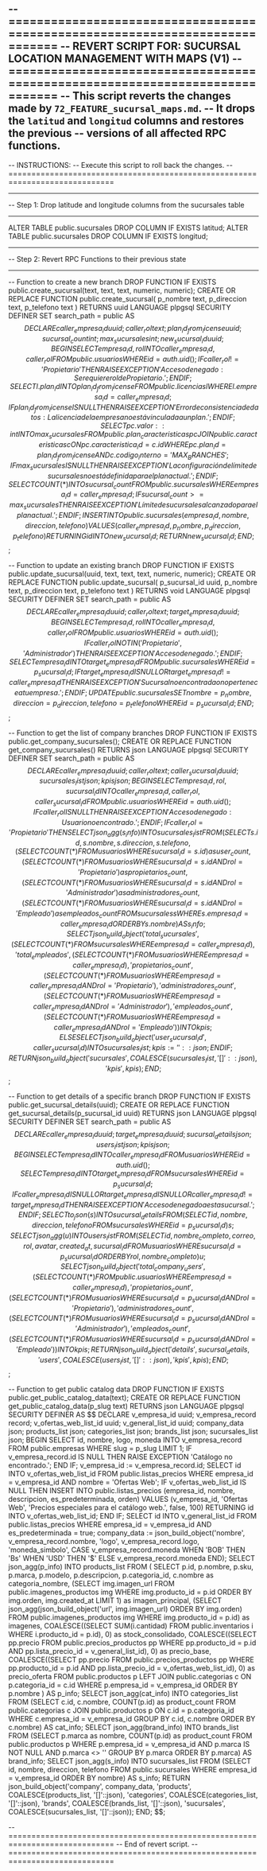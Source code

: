 -- =============================================================================
-- REVERT SCRIPT FOR: SUCURSAL LOCATION MANAGEMENT WITH MAPS (V1)
-- =============================================================================
-- This script reverts the changes made by `72_FEATURE_sucursal_maps.md`.
-- It drops the `latitud` and `longitud` columns and restores the previous
-- versions of all affected RPC functions.
--
-- INSTRUCTIONS:
-- Execute this script to roll back the changes.
-- =============================================================================

-- -----------------------------------------------------------------------------
-- Step 1: Drop latitude and longitude columns from the sucursales table
-- -----------------------------------------------------------------------------
ALTER TABLE public.sucursales DROP COLUMN IF EXISTS latitud;
ALTER TABLE public.sucursales DROP COLUMN IF EXISTS longitud;


-- -----------------------------------------------------------------------------
-- Step 2: Revert RPC Functions to their previous state
-- -----------------------------------------------------------------------------

-- Function to create a new branch
DROP FUNCTION IF EXISTS public.create_sucursal(text, text, text, numeric, numeric);
CREATE OR REPLACE FUNCTION public.create_sucursal(
    p_nombre text,
    p_direccion text,
    p_telefono text
)
RETURNS uuid
LANGUAGE plpgsql
SECURITY DEFINER
SET search_path = public
AS $$
DECLARE
    caller_empresa_id uuid;
    caller_rol text;
    plan_id_from_license uuid;
    sucursal_count int;
    max_sucursales int;
    new_sucursal_id uuid;
BEGIN
    SELECT empresa_id, rol INTO caller_empresa_id, caller_rol FROM public.usuarios WHERE id = auth.uid();
    IF caller_rol != 'Propietario' THEN RAISE EXCEPTION 'Acceso denegado: Se requiere rol de Propietario.'; END IF;
    SELECT l.plan_id INTO plan_id_from_license FROM public.licencias l WHERE l.empresa_id = caller_empresa_id;
    IF plan_id_from_license IS NULL THEN RAISE EXCEPTION 'Error de consistencia de datos: La licencia de la empresa no está vinculada a un plan.'; END IF;
    SELECT pc.valor::int INTO max_sucursales FROM public.plan_caracteristicas pc JOIN public.caracteristicas c ON pc.caracteristica_id = c.id WHERE pc.plan_id = plan_id_from_license AND c.codigo_interno = 'MAX_BRANCHES';
    IF max_sucursales IS NULL THEN RAISE EXCEPTION 'La configuración de límite de sucursales no está definida para el plan actual.'; END IF;
    SELECT COUNT(*) INTO sucursal_count FROM public.sucursales WHERE empresa_id = caller_empresa_id;
    IF sucursal_count >= max_sucursales THEN RAISE EXCEPTION 'Límite de sucursales alcanzado para el plan actual.'; END IF;
    INSERT INTO public.sucursales(empresa_id, nombre, direccion, telefono) VALUES (caller_empresa_id, p_nombre, p_direccion, p_telefono) RETURNING id INTO new_sucursal_id;
    RETURN new_sucursal_id;
END;
$$;


-- Function to update an existing branch
DROP FUNCTION IF EXISTS public.update_sucursal(uuid, text, text, text, numeric, numeric);
CREATE OR REPLACE FUNCTION public.update_sucursal(
    p_sucursal_id uuid,
    p_nombre text,
    p_direccion text,
    p_telefono text
)
RETURNS void
LANGUAGE plpgsql
SECURITY DEFINER
SET search_path = public
AS $$
DECLARE
    caller_empresa_id uuid;
    caller_rol text;
    target_empresa_id uuid;
BEGIN
    SELECT empresa_id, rol INTO caller_empresa_id, caller_rol FROM public.usuarios WHERE id = auth.uid();
    IF caller_rol NOT IN ('Propietario', 'Administrador') THEN RAISE EXCEPTION 'Acceso denegado.'; END IF;
    SELECT empresa_id INTO target_empresa_id FROM public.sucursales WHERE id = p_sucursal_id;
    IF target_empresa_id IS NULL OR target_empresa_id != caller_empresa_id THEN RAISE EXCEPTION 'Sucursal no encontrada o no pertenece a tu empresa.'; END IF;
    UPDATE public.sucursales SET nombre = p_nombre, direccion = p_direccion, telefono = p_telefono WHERE id = p_sucursal_id;
END;
$$;


-- Function to get the list of company branches
DROP FUNCTION IF EXISTS public.get_company_sucursales();
CREATE OR REPLACE FUNCTION get_company_sucursales()
RETURNS json
LANGUAGE plpgsql
SECURITY DEFINER
SET search_path = public
AS $$
DECLARE
    caller_empresa_id uuid; caller_rol text; caller_sucursal_id uuid; sucursales_list json; kpis json;
BEGIN
    SELECT empresa_id, rol, sucursal_id INTO caller_empresa_id, caller_rol, caller_sucursal_id FROM public.usuarios WHERE id = auth.uid();
    IF caller_rol IS NULL THEN RAISE EXCEPTION 'Acceso denegado: Usuario no encontrado.'; END IF;
    IF caller_rol = 'Propietario' THEN
        SELECT json_agg(s_info) INTO sucursales_list FROM (
            SELECT s.id, s.nombre, s.direccion, s.telefono,
                (SELECT COUNT(*) FROM usuarios WHERE sucursal_id = s.id) as user_count,
                (SELECT COUNT(*) FROM usuarios WHERE sucursal_id = s.id AND rol = 'Propietario') as propietarios_count,
                (SELECT COUNT(*) FROM usuarios WHERE sucursal_id = s.id AND rol = 'Administrador') as administradores_count,
                (SELECT COUNT(*) FROM usuarios WHERE sucursal_id = s.id AND rol = 'Empleado') as empleados_count
            FROM sucursales s WHERE s.empresa_id = caller_empresa_id ORDER BY s.nombre
        ) AS s_info;
        SELECT json_build_object(
            'total_sucursales', (SELECT COUNT(*) FROM sucursales WHERE empresa_id = caller_empresa_id),
            'total_empleados', (SELECT COUNT(*) FROM usuarios WHERE empresa_id = caller_empresa_id),
            'propietarios_count', (SELECT COUNT(*) FROM usuarios WHERE empresa_id = caller_empresa_id AND rol = 'Propietario'),
            'administradores_count', (SELECT COUNT(*) FROM usuarios WHERE empresa_id = caller_empresa_id AND rol = 'Administrador'),
            'empleados_count', (SELECT COUNT(*) FROM usuarios WHERE empresa_id = caller_empresa_id AND rol = 'Empleado')
        ) INTO kpis;
    ELSE
        SELECT json_build_object('user_sucursal_id', caller_sucursal_id) INTO sucursales_list;
        kpis := '{}'::json;
    END IF;
    RETURN json_build_object('sucursales', COALESCE(sucursales_list, '[]'::json), 'kpis', kpis);
END;
$$;


-- Function to get details of a specific branch
DROP FUNCTION IF EXISTS public.get_sucursal_details(uuid);
CREATE OR REPLACE FUNCTION get_sucursal_details(p_sucursal_id uuid)
RETURNS json
LANGUAGE plpgsql
SECURITY DEFINER
SET search_path = public
AS $$
DECLARE
    caller_empresa_id uuid; target_empresa_id uuid; sucursal_details json; users_list json; kpis json;
BEGIN
    SELECT empresa_id INTO caller_empresa_id FROM usuarios WHERE id = auth.uid();
    SELECT empresa_id INTO target_empresa_id FROM sucursales WHERE id = p_sucursal_id;
    IF caller_empresa_id IS NULL OR target_empresa_id IS NULL OR caller_empresa_id != target_empresa_id THEN RAISE EXCEPTION 'Acceso denegado a esta sucursal.'; END IF;
    SELECT to_json(s) INTO sucursal_details FROM (SELECT id, nombre, direccion, telefono FROM sucursales WHERE id = p_sucursal_id) s;
    SELECT json_agg(u) INTO users_list FROM (SELECT id, nombre_completo, correo, rol, avatar, created_at, sucursal_id FROM usuarios WHERE sucursal_id = p_sucursal_id ORDER BY rol, nombre_completo) u;
    SELECT json_build_object(
        'total_company_users', (SELECT COUNT(*) FROM public.usuarios WHERE empresa_id = caller_empresa_id),
        'propietarios_count', (SELECT COUNT(*) FROM usuarios WHERE sucursal_id = p_sucursal_id AND rol = 'Propietario'),
        'administradores_count', (SELECT COUNT(*) FROM usuarios WHERE sucursal_id = p_sucursal_id AND rol = 'Administrador'),
        'empleados_count', (SELECT COUNT(*) FROM usuarios WHERE sucursal_id = p_sucursal_id AND rol = 'Empleado')
    ) INTO kpis;
    RETURN json_build_object('details', sucursal_details, 'users', COALESCE(users_list, '[]'::json), 'kpis', kpis);
END;
$$;


-- Function to get public catalog data
DROP FUNCTION IF EXISTS public.get_public_catalog_data(text);
CREATE OR REPLACE FUNCTION get_public_catalog_data(p_slug text)
RETURNS json
LANGUAGE plpgsql
SECURITY DEFINER
AS $$
DECLARE
    v_empresa_id uuid; v_empresa_record record; v_ofertas_web_list_id uuid; v_general_list_id uuid; company_data json; products_list json; categories_list json; brands_list json; sucursales_list json;
BEGIN
    SELECT id, nombre, logo, moneda INTO v_empresa_record FROM public.empresas WHERE slug = p_slug LIMIT 1;
    IF v_empresa_record.id IS NULL THEN RAISE EXCEPTION 'Catálogo no encontrado.'; END IF;
    v_empresa_id := v_empresa_record.id;
    SELECT id INTO v_ofertas_web_list_id FROM public.listas_precios WHERE empresa_id = v_empresa_id AND nombre = 'Ofertas Web';
    IF v_ofertas_web_list_id IS NULL THEN INSERT INTO public.listas_precios (empresa_id, nombre, descripcion, es_predeterminada, orden) VALUES (v_empresa_id, 'Ofertas Web', 'Precios especiales para el catálogo web.', false, 100) RETURNING id INTO v_ofertas_web_list_id; END IF;
    SELECT id INTO v_general_list_id FROM public.listas_precios WHERE empresa_id = v_empresa_id AND es_predeterminada = true;
    company_data := json_build_object('nombre', v_empresa_record.nombre, 'logo', v_empresa_record.logo, 'moneda_simbolo', CASE v_empresa_record.moneda WHEN 'BOB' THEN 'Bs' WHEN 'USD' THEN '$' ELSE v_empresa_record.moneda END);
    SELECT json_agg(p_info) INTO products_list FROM (
        SELECT p.id, p.nombre, p.sku, p.marca, p.modelo, p.descripcion, p.categoria_id, c.nombre as categoria_nombre,
            (SELECT img.imagen_url FROM public.imagenes_productos img WHERE img.producto_id = p.id ORDER BY img.orden, img.created_at LIMIT 1) as imagen_principal,
            (SELECT json_agg(json_build_object('url', img.imagen_url) ORDER BY img.orden) FROM public.imagenes_productos img WHERE img.producto_id = p.id) as imagenes,
            COALESCE((SELECT SUM(i.cantidad) FROM public.inventarios i WHERE i.producto_id = p.id), 0) as stock_consolidado,
            COALESCE((SELECT pp.precio FROM public.precios_productos pp WHERE pp.producto_id = p.id AND pp.lista_precio_id = v_general_list_id), 0) as precio_base,
            COALESCE((SELECT pp.precio FROM public.precios_productos pp WHERE pp.producto_id = p.id AND pp.lista_precio_id = v_ofertas_web_list_id), 0) as precio_oferta
        FROM public.productos p LEFT JOIN public.categorias c ON p.categoria_id = c.id WHERE p.empresa_id = v_empresa_id ORDER BY p.nombre
    ) AS p_info;
    SELECT json_agg(cat_info) INTO categories_list FROM (SELECT c.id, c.nombre, COUNT(p.id) as product_count FROM public.categorias c JOIN public.productos p ON c.id = p.categoria_id WHERE c.empresa_id = v_empresa_id GROUP BY c.id, c.nombre ORDER BY c.nombre) AS cat_info;
    SELECT json_agg(brand_info) INTO brands_list FROM (SELECT p.marca as nombre, COUNT(p.id) as product_count FROM public.productos p WHERE p.empresa_id = v_empresa_id AND p.marca IS NOT NULL AND p.marca <> '' GROUP BY p.marca ORDER BY p.marca) AS brand_info;
    SELECT json_agg(s_info) INTO sucursales_list FROM (SELECT id, nombre, direccion, telefono FROM public.sucursales WHERE empresa_id = v_empresa_id ORDER BY nombre) AS s_info;
    RETURN json_build_object('company', company_data, 'products', COALESCE(products_list, '[]'::json), 'categories', COALESCE(categories_list, '[]'::json), 'brands', COALESCE(brands_list, '[]'::json), 'sucursales', COALESCE(sucursales_list, '[]'::json));
END;
$$;


-- =============================================================================
-- End of revert script.
-- =============================================================================